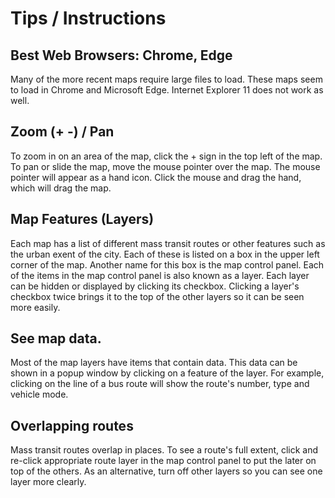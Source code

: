 # Tips / Instructions

## Best Web Browsers: Chrome, Edge
Many of the more recent maps require large files to load. These maps seem to load in Chrome and Microsoft Edge. Internet Explorer 11 does not work as well.

## Zoom (+ -) / Pan
To zoom in on an area of the map, click the + sign in the top left of the map. To pan or slide the map, move the mouse pointer over the map. The mouse pointer will appear as a hand icon. Click the mouse and drag the hand, which will drag the map.

## Map Features (Layers)
Each map has a list of different mass transit routes or other features such as the urban exent of the city. Each of these is listed on a box in the upper left corner of the map. Another name for this box is the map control panel. Each of the items in the map control panel is also known as a layer. Each layer can be hidden or displayed by clicking its checkbox. Clicking a layer's checkbox twice brings it to the top of the other layers so it can be seen more easily.

## See map data.
Most of the map layers have items that contain data. This data can be shown in a popup window by clicking on a feature of the layer. For example, clicking on the line of a bus route will show the route's number, type and vehicle mode.

## Overlapping routes
Mass transit routes overlap in places. To see a route's full extent, click and re-click appropriate route layer in the map control panel to put the later on top of the others. As an alternative, turn off other layers so you can see one layer more clearly.

